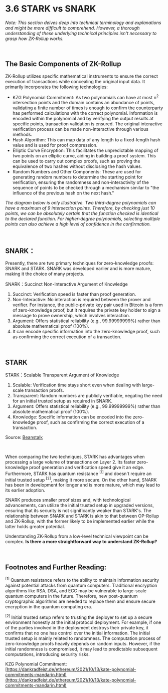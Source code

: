 # 3.6 STARK vs SNARK

_Note: This section delves deep into technical terminology and explanations and might be more difficult to comprehend. However, a thorough understanding of these underlying technical principles isn't necessary to grasp how ZK-Rollup works._

&nbsp; 
## The Basic Components of ZK-Rollup

ZK-Rollup utilizes specific mathematical instruments to ensure the correct execution of transactions while concealing the original input data. It primarily incorporates the following technologies:

- KZG Polynomial Commitment: As two polynomials can have at most n<sup>2</sup> intersection points and the domain contains an abundance of points, validating a finite number of times is enough to confirm the counterparty has performed calculations with the correct polynomial. Information is encoded within the polynomial and by verifying the output results at specific points, transaction validation is ensured. The original interactive verification process can be made non-interactive through various methods.
- Hash Algorithm: This can map data of any length to a fixed-length hash value and is used for proof compression.
- Elliptic Curve Encryption: This facilitates the unpredictable mapping of two points on an elliptic curve, aiding in building a proof system. This can be used to carry out complex proofs, such as proving the equivalence of two hashes without disclosing the hash values.
- Random Numbers and Other Components: These are used for generating random numbers to determine the starting point for verification, ensuring the randomness and non-interactivity of the sequence of points to be checked through a mechanism similar to "the influence of the previous hash on the next hash."

<MdxImg src="/assets/3.6.1.gif" width="600px" alt="KZG.gif" />

_The diagram below is only illustrative. Two third-degree polynomials can have a maximum of 9 intersection points. Therefore, by checking just 10 points, we can be absolutely certain that the function checked is identical to the declared function. For higher-degree polynomials, selecting multiple points can also achieve a high level of confidence in the confirmation._

&nbsp; 

## SNARK：

Presently, there are two primary techniques for zero-knowledge proofs: SNARK and STARK. SNARK was developed earlier and is more mature, making it the choice of many projects.

SNARK：Succinct Non-Interactive Argument of Knowledge

1. Succinct: Verification speed is faster than proof generation.
2. Non-Interactive: No interaction is required between the prover and verifier. For instance, the public-private key pair used in Bitcoin is a form of zero-knowledge proof, but it requires the private key holder to sign a message to prove ownership, which involves interaction.
3. Argument: Offers statistical reliability (e.g., 99.99999999%) rather than absolute mathematical proof (100%).
4. It can encode specific information into the zero-knowledge proof, such as confirming the correct execution of a transaction.

&nbsp; 

## STARK

STARK：Scalable Transparent Argument of Knowledge

1. Scalable: Verification time stays short even when dealing with large-scale transaction proofs.
2. Transparent: Random numbers are publicly verifiable, negating the need for an initial trusted setup as required in SNARK.
3. Argument: Offers statistical reliability (e.g., 99.99999999%) rather than absolute mathematical proof (100%).
4. Knowledge: Specific information can be encoded into the zero-knowledge proof, such as confirming the correct execution of a transaction.

<MdxImg src="/assets/3.6.2.jpg" alt="STARK vs SNARK.jpg" />

Source: [Beanstalk](https://docs.google.com/presentation/d/1gfB6WZMvM9mmDKofFibIgsyYShdf0RV_Y8TLz3k1Ls0/edit#slide=id.g443ebc39b4_0_92)

&nbsp; 

When comparing the two techniques, STARK has advantages when processing a large volume of transactions on Layer 2. Its faster zero-knowledge proof generation and verification speed give it an edge. Furthermore, STARK has quantum resistance <sup>[1]</sup> and doesn't require an initial trusted setup <sup>[2]</sup>, making it more secure. On the other hand, SNARK has been in development for longer and is more mature, which may lead to its earlier adoption.

SNARK produces smaller proof sizes and, with technological advancements, can utilize the initial trusted setup in upgraded versions, ensuring that its security is not significantly weaker than STARK's. The relationship between SNARK and STARK is akin to that between OP-Rollup and ZK-Rollup, with the former likely to be implemented earlier while the latter holds greater potential.

Understanding ZK-Rollup from a low-level technical viewpoint can be complex. **Is there a more straightforward way to understand ZK-Rollup?**


&nbsp; 
## Footnotes and Further Reading:

<sup>[1]</sup> Quantum resistance refers to the ability to maintain information security against potential attacks from quantum computers. Traditional encryption algorithms like RSA, DSA, and ECC may be vulnerable to large-scale quantum computers in the future. Therefore, new post-quantum cryptographic algorithms are needed to replace them and ensure secure encryption in the quantum computing era.

<sup>[2]</sup> Initial trusted setup refers to trusting the deployer to set up a secure environment honestly at the initial protocol deployment. For example, if one of the parties involved in the deployment destroys their private key, it confirms that no one has control over the initial information. The initial trusted setup is mainly related to randomness. The computation process of zero-knowledge proofs heavily depends on random inputs. However, if the initial randomness is compromised, it may lead to predictable subsequent computations, introducing security risks.

KZG Polynomial Commitment: [https://dankradfeist.de/ethereum/2021/10/13/kate-polynomial-commitments-mandarin.html](https://dankradfeist.de/ethereum/2021/10/13/kate-polynomial-commitments-mandarin.html)

<GithubAvatar owner='lxdao-official' repo='myfirstlayer2-frontend' path='mdx/en/3.6-stark-vs-snark.md' />

<EditChapter url='https://github.com/lxdao-official/myfirstlayer2-frontend/blob/main/mdx/en/3.6-stark-vs-snark.md' />